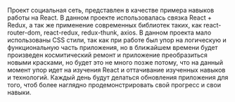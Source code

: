 Проект социальная сеть, представлен в качестве примера навыков работы на React.
В данном проекте использовалась связка React + Redux, а так же применение современных библиотек таких, как react-router-dom, react-redux, redux-thunk, axios.
В данном проекта мало использованы CSS стили, так как при работе был упор на логическую и функциональную часть приложения, но в ближайшем времени будет произведен космитический ремонт и приложение преобразиться новыми красками, но будет это не много позже потому, что на данный момент упор идет на изучения React и оттачивание изученных навыков и технологий.
Каждый день будут делаться обновления приложения для того, чтоб более наглядно продемонстрировать свой прогресс и свои навыки.  

